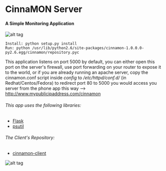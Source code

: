 # CinnaMON Server
#### A Simple Monitoring Application
![alt tag](https://raw.github.com/eladhayun/CinnaMON/master/resources/logos/github.png)
```
Install: python setup.py install
Run: python /usr/lib/python2.6/site-packages/cinnamon-1.0.0.0-py2.6.egg/cinnamon/repository.pyc
```

This application listens on port 5000 by default, you can either open this port on the server's firewall, use port forwarding on your router to expose it to the world, or if you are already running an apache server, copy the cinnamon.conf script inside *config* to */etc/httpd/conf.d/* (in Redhat/Centos/Fedora) to redirect port 80 to 5000
you would access you server from the phone app this way --> http://www.mypublicipaddress.com/cinnamon

###### This app uses the following libraries:
* [Flask](http://flask.pocoo.org)
* [psutil](https://pypi.python.org/pypi/psutil)

###### The Client's Repository:
* [cinnamon-client](https://github.com/eladhayun/cinnamon-client)

![alt tag](https://raw.github.com/eladhayun/CinnaMON/master/resources/screenshots/screenshots.png)
